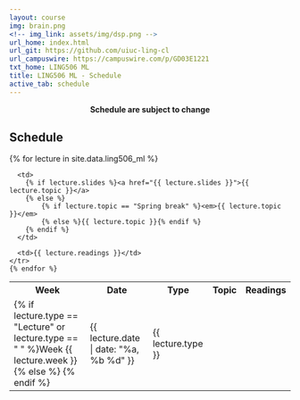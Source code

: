 ```yaml
---
layout: course
img: brain.png
<!-- img_link: assets/img/dsp.png -->
url_home: index.html
url_git: https://github.com/uiuc-ling-cl
url_campuswire: https://campuswire.com/p/GD03E1221
txt_home: LING506 ML
title: LING506 ML - Schedule
active_tab: schedule
---
```



<p style="text-align:center;"><strong>Schedule are subject to change</strong></p>


<h2>Schedule</h2>

<table class="table table-striped"> 
  <tbody>
    <tr>
      <th>Week</th>
      <th>Date</th>
      <th>Type</th>
      <th>Topic</th>
      <th>Readings</th>
    </tr>
    {% for lecture in site.data.ling506_ml %}
    <tr>
      <td>
        {% if lecture.type == "Lecture" or lecture.type == "&nbsp;" %}Week {{ lecture.week }}
        {% else %}&nbsp;{% endif %} 
      </td>
      <td>{{ lecture.date | date: "%a, %b %d" }}</td>
      <td>{{ lecture.type }}</td>
      
      
      
      <td>
        {% if lecture.slides %}<a href="{{ lecture.slides }}">{{ lecture.topic }}</a>
        {% else %}
        	{% if lecture.topic == "Spring break" %}<em>{{ lecture.topic }}</em>
        	{% else %}{{ lecture.topic }}{% endif %}    	
        {% endif %}
      </td>
      
      <td>{{ lecture.readings }}</td>
    </tr>
    {% endfor %}

  </tbody>
</table>

